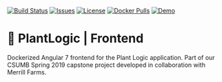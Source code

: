 [![Build Status](https://travis-ci.org/plantlogic/frontend.svg?branch=master)](https://travis-ci.org/plantlogic/frontend) [![Issues](https://img.shields.io/github/issues/plantlogic/frontend.svg?style=flat)](https://github.com/plantlogic/frontend/issues) [![License](https://img.shields.io/github/license/plantlogic/frontend.svg?style=flat)](https://github.com/plantlogic/frontend/blob/master/LICENSE) [![Docker Pulls](https://img.shields.io/docker/pulls/plantlogic/frontend.svg?style=flat)](https://hub.docker.com/r/plantlogic/frontend) [![Demo](https://img.shields.io/badge/demo-live-success.svg)](https://demo.plantlogic.org)
# 🌱 PlantLogic | Frontend

Dockerized Angular 7 frontend for the Plant Logic application. Part of our CSUMB Spring 2019 capstone project developed in collaboration with Merrill Farms.
